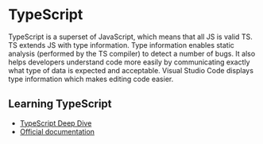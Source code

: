 # TypeScript

TypeScript is a superset of JavaScript, which means that all JS is valid TS. TS extends JS with type information.
Type information enables static analysis (performed by the TS compiler) to detect a number of bugs. It also helps
developers understand code more easily by communicating exactly what type of data is expected and acceptable.
Visual Studio Code displays type information which makes editing code easier.

## Learning TypeScript

* [TypeScript Deep Dive](https://basarat.gitbooks.io/typescript/content/docs/getting-started.html)
* [Official documentation](http://www.typescriptlang.org/docs/home.html)
